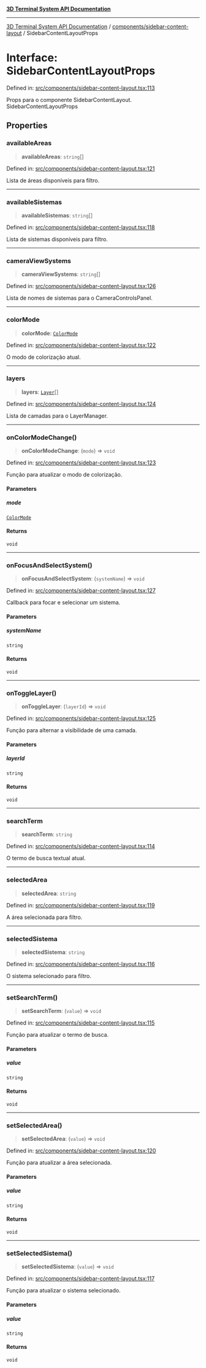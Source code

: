 [**3D Terminal System API Documentation**](../../../README.md)

***

[3D Terminal System API Documentation](../../../README.md) / [components/sidebar-content-layout](../README.md) / SidebarContentLayoutProps

# Interface: SidebarContentLayoutProps

Defined in: [src/components/sidebar-content-layout.tsx:113](https://github.com/Dicommunitas/ThreeJS_Terminal_3D/blob/4466777f13a6776beed134cf281b05ece637d113/src/components/sidebar-content-layout.tsx#L113)

Props para o componente SidebarContentLayout.
 SidebarContentLayoutProps

## Properties

### availableAreas

> **availableAreas**: `string`[]

Defined in: [src/components/sidebar-content-layout.tsx:121](https://github.com/Dicommunitas/ThreeJS_Terminal_3D/blob/4466777f13a6776beed134cf281b05ece637d113/src/components/sidebar-content-layout.tsx#L121)

Lista de áreas disponíveis para filtro.

***

### availableSistemas

> **availableSistemas**: `string`[]

Defined in: [src/components/sidebar-content-layout.tsx:118](https://github.com/Dicommunitas/ThreeJS_Terminal_3D/blob/4466777f13a6776beed134cf281b05ece637d113/src/components/sidebar-content-layout.tsx#L118)

Lista de sistemas disponíveis para filtro.

***

### cameraViewSystems

> **cameraViewSystems**: `string`[]

Defined in: [src/components/sidebar-content-layout.tsx:126](https://github.com/Dicommunitas/ThreeJS_Terminal_3D/blob/4466777f13a6776beed134cf281b05ece637d113/src/components/sidebar-content-layout.tsx#L126)

Lista de nomes de sistemas para o CameraControlsPanel.

***

### colorMode

> **colorMode**: [`ColorMode`](../../../lib/types/type-aliases/ColorMode.md)

Defined in: [src/components/sidebar-content-layout.tsx:122](https://github.com/Dicommunitas/ThreeJS_Terminal_3D/blob/4466777f13a6776beed134cf281b05ece637d113/src/components/sidebar-content-layout.tsx#L122)

O modo de colorização atual.

***

### layers

> **layers**: [`Layer`](../../../lib/types/interfaces/Layer.md)[]

Defined in: [src/components/sidebar-content-layout.tsx:124](https://github.com/Dicommunitas/ThreeJS_Terminal_3D/blob/4466777f13a6776beed134cf281b05ece637d113/src/components/sidebar-content-layout.tsx#L124)

Lista de camadas para o LayerManager.

***

### onColorModeChange()

> **onColorModeChange**: (`mode`) => `void`

Defined in: [src/components/sidebar-content-layout.tsx:123](https://github.com/Dicommunitas/ThreeJS_Terminal_3D/blob/4466777f13a6776beed134cf281b05ece637d113/src/components/sidebar-content-layout.tsx#L123)

Função para atualizar o modo de colorização.

#### Parameters

##### mode

[`ColorMode`](../../../lib/types/type-aliases/ColorMode.md)

#### Returns

`void`

***

### onFocusAndSelectSystem()

> **onFocusAndSelectSystem**: (`systemName`) => `void`

Defined in: [src/components/sidebar-content-layout.tsx:127](https://github.com/Dicommunitas/ThreeJS_Terminal_3D/blob/4466777f13a6776beed134cf281b05ece637d113/src/components/sidebar-content-layout.tsx#L127)

Callback para focar e selecionar um sistema.

#### Parameters

##### systemName

`string`

#### Returns

`void`

***

### onToggleLayer()

> **onToggleLayer**: (`layerId`) => `void`

Defined in: [src/components/sidebar-content-layout.tsx:125](https://github.com/Dicommunitas/ThreeJS_Terminal_3D/blob/4466777f13a6776beed134cf281b05ece637d113/src/components/sidebar-content-layout.tsx#L125)

Função para alternar a visibilidade de uma camada.

#### Parameters

##### layerId

`string`

#### Returns

`void`

***

### searchTerm

> **searchTerm**: `string`

Defined in: [src/components/sidebar-content-layout.tsx:114](https://github.com/Dicommunitas/ThreeJS_Terminal_3D/blob/4466777f13a6776beed134cf281b05ece637d113/src/components/sidebar-content-layout.tsx#L114)

O termo de busca textual atual.

***

### selectedArea

> **selectedArea**: `string`

Defined in: [src/components/sidebar-content-layout.tsx:119](https://github.com/Dicommunitas/ThreeJS_Terminal_3D/blob/4466777f13a6776beed134cf281b05ece637d113/src/components/sidebar-content-layout.tsx#L119)

A área selecionada para filtro.

***

### selectedSistema

> **selectedSistema**: `string`

Defined in: [src/components/sidebar-content-layout.tsx:116](https://github.com/Dicommunitas/ThreeJS_Terminal_3D/blob/4466777f13a6776beed134cf281b05ece637d113/src/components/sidebar-content-layout.tsx#L116)

O sistema selecionado para filtro.

***

### setSearchTerm()

> **setSearchTerm**: (`value`) => `void`

Defined in: [src/components/sidebar-content-layout.tsx:115](https://github.com/Dicommunitas/ThreeJS_Terminal_3D/blob/4466777f13a6776beed134cf281b05ece637d113/src/components/sidebar-content-layout.tsx#L115)

Função para atualizar o termo de busca.

#### Parameters

##### value

`string`

#### Returns

`void`

***

### setSelectedArea()

> **setSelectedArea**: (`value`) => `void`

Defined in: [src/components/sidebar-content-layout.tsx:120](https://github.com/Dicommunitas/ThreeJS_Terminal_3D/blob/4466777f13a6776beed134cf281b05ece637d113/src/components/sidebar-content-layout.tsx#L120)

Função para atualizar a área selecionada.

#### Parameters

##### value

`string`

#### Returns

`void`

***

### setSelectedSistema()

> **setSelectedSistema**: (`value`) => `void`

Defined in: [src/components/sidebar-content-layout.tsx:117](https://github.com/Dicommunitas/ThreeJS_Terminal_3D/blob/4466777f13a6776beed134cf281b05ece637d113/src/components/sidebar-content-layout.tsx#L117)

Função para atualizar o sistema selecionado.

#### Parameters

##### value

`string`

#### Returns

`void`
